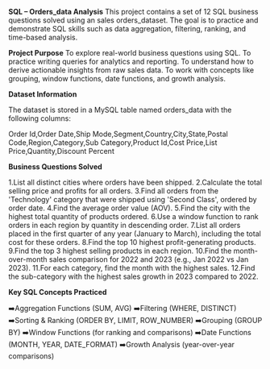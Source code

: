 **SQL – Orders_data Analysis**
This project contains a set of 12 SQL business questions solved using an sales orders_dataset.
The goal is to practice and demonstrate SQL skills such as data aggregation, filtering, ranking, and time-based analysis.

**Project Purpose**
To explore real-world business questions using SQL.
To practice writing queries for analytics and reporting.
To understand how to derive actionable insights from raw sales data.
To work with concepts like grouping, window functions, date functions, and growth analysis.

**Dataset Information**

The dataset is stored in a MySQL table named orders_data with the following columns:

Order Id,Order Date,Ship Mode,Segment,Country,City,State,Postal Code,Region,Category,Sub Category,Product Id,Cost Price,List Price,Quantity,Discount Percent

**Business Questions Solved**

1.List all distinct cities where orders have been shipped.
2.Calculate the total selling price and profits for all orders.
3.Find all orders from the 'Technology' category that were shipped using 'Second Class', ordered by order date.
4.Find the average order value (AOV).
5.Find the city with the highest total quantity of products ordered.
6.Use a window function to rank orders in each region by quantity in descending order.
7.List all orders placed in the first quarter of any year (January to March), including the total cost for these orders.
8.Find the top 10 highest profit-generating products.
9.Find the top 3 highest selling products in each region.
10.Find the month-over-month sales comparison for 2022 and 2023 (e.g., Jan 2022 vs Jan 2023).
11.For each category, find the month with the highest sales.
12.Find the sub-category with the highest sales growth in 2023 compared to 2022.

**Key SQL Concepts Practiced**

➡️Aggregation Functions (SUM, AVG)
➡️Filtering (WHERE, DISTINCT)
➡️Sorting & Ranking (ORDER BY, LIMIT, ROW_NUMBER)
➡️Grouping (GROUP BY)
➡️Window Functions (for ranking and comparisons)
➡️Date Functions (MONTH, YEAR, DATE_FORMAT)
➡️Growth Analysis (year-over-year comparisons)
